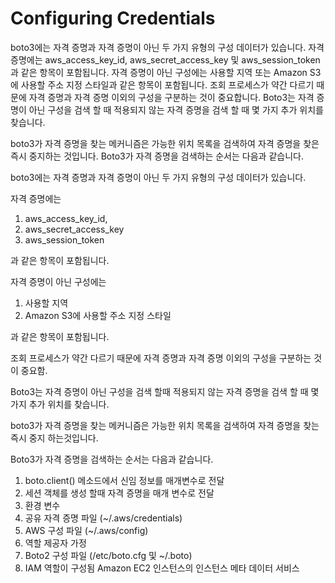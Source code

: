 

# Configuring Credentials

boto3에는 자격 증명과 자격 증명이 아닌 두 가지 유형의 구성 데이터가 있습니다. 자격 증명에는 aws_access_key_id, aws_secret_access_key 및 aws_session_token과 같은 항목이 포함됩니다. 자격 증명이 아닌 구성에는 사용할 지역 또는 Amazon S3에 사용할 주소 지정 스타일과 같은 항목이 포함됩니다. 조회 프로세스가 약간 다르기 때문에 자격 증명과 자격 증명 이외의 구성을 구분하는 것이 중요합니다. Boto3는 자격 증명이 아닌 구성을 검색 할 때 적용되지 않는 자격 증명을 검색 할 때 몇 가지 추가 위치를 찾습니다.





boto3가 자격 증명을 찾는 메커니즘은 가능한 위치 목록을 검색하여 자격 증명을 찾은 즉시 중지하는 것입니다. Boto3가 자격 증명을 검색하는 순서는 다음과 같습니다.





boto3에는 자격 증명과 자격 증명이 아닌 두 가지 유형의 구성 데이터가 있습니다.

자격 증명에는 

1. aws_access_key_id,
2. aws_secret_access_key
3. aws_session_token

과 같은 항목이 포함됩니다.



자격 증명이 아닌 구성에는 

1. 사용할 지역 
2. Amazon S3에 사용할 주소 지정 스타일

과 같은 항목이 포함됩니다.



조회 프로세스가 약간 다르기 때문에 자격 증명과 자격 증명 이외의 구성을 구분하는 것이 중요함.

Boto3는 자격 증명이 아닌 구성을 검색 할때 적용되지 않는 자격 증명을 검색 할 때 몇가지 추가 위치를 찾습니다.



boto3가 자격 증명을 찾는 메커니즘은 가능한 위치 목록을 검색하여 자격 증명을 찾는즉시 중지 하는것입니다.



Boto3가 자격 증명을 검색하는 순서는 다음과 같습니다.

1. boto.client() 메소드에서 신임 정보를 매개변수로 전달
2. 세션 객체를 생성 할때 자격 증명을 매개 변수로 전달
3. 환경 변수
4. 공유 자격 증명 파일 (~/.aws/credentials)
5. AWS 구성 파일 (~/.aws/config)
6. 역할 제공자 가정
7. Boto2 구성 파일 (/etc/boto.cfg 및 ~/.boto)
8. IAM 역할이 구성됨 Amazon EC2 인스턴스의 인스턴스 메타 데이터 서비스









